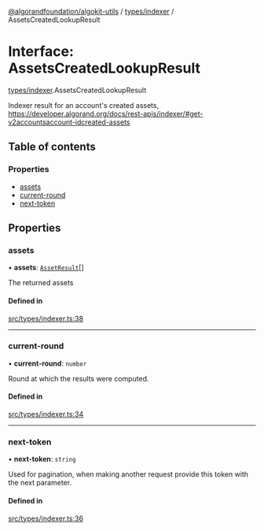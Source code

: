 [@algorandfoundation/algokit-utils](../index.md) / [types/indexer](../modules/types_indexer.md) / AssetsCreatedLookupResult

# Interface: AssetsCreatedLookupResult

[types/indexer](../modules/types_indexer.md).AssetsCreatedLookupResult

Indexer result for an account's created assets, https://developer.algorand.org/docs/rest-apis/indexer/#get-v2accountsaccount-idcreated-assets

## Table of contents

### Properties

- [assets](types_indexer.AssetsCreatedLookupResult.md#assets)
- [current-round](types_indexer.AssetsCreatedLookupResult.md#current-round)
- [next-token](types_indexer.AssetsCreatedLookupResult.md#next-token)

## Properties

### assets

• **assets**: [`AssetResult`](types_indexer.AssetResult.md)[]

The returned assets

#### Defined in

[src/types/indexer.ts:38](https://github.com/algorandfoundation/algokit-utils-ts/blob/main/src/types/indexer.ts#L38)

___

### current-round

• **current-round**: `number`

Round at which the results were computed.

#### Defined in

[src/types/indexer.ts:34](https://github.com/algorandfoundation/algokit-utils-ts/blob/main/src/types/indexer.ts#L34)

___

### next-token

• **next-token**: `string`

Used for pagination, when making another request provide this token with the next parameter.

#### Defined in

[src/types/indexer.ts:36](https://github.com/algorandfoundation/algokit-utils-ts/blob/main/src/types/indexer.ts#L36)
